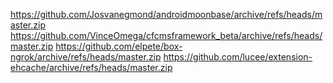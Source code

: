 https://github.com/Josvanegmond/androidmoonbase/archive/refs/heads/master.zip
https://github.com/VinceOmega/cfcmsframework_beta/archive/refs/heads/master.zip
https://github.com/elpete/box-ngrok/archive/refs/heads/master.zip
https://github.com/lucee/extension-ehcache/archive/refs/heads/master.zip
